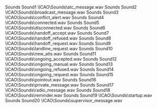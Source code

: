 Sounds	Sound1	\ICAO\Sounds\atc_message.wav
Sounds	Sound2	\ICAO\Sounds\broadcast_message.wav
Sounds	Sound3	\ICAO\Sounds\conflict_alert.wav
Sounds	Sound4	\ICAO\Sounds\connected.wav
Sounds	Sound5	\ICAO\Sounds\disconnected.wav
Sounds	Sound6	\ICAO\Sounds\handoff_accept.wav
Sounds	Sound7	\ICAO\Sounds\handoff_refused.wav
Sounds	Sound8	\ICAO\Sounds\handoff_request.wav
Sounds	Sound9	\ICAO\Sounds\landline_request.wav
Sounds	Sound10	\ICAO\Sounds\new_atis.wav
Sounds	Sound11	\ICAO\Sounds\ongoing_accepted.wav
Sounds	Sound12	\ICAO\Sounds\ongoing_manual.wav
Sounds	Sound13	\ICAO\Sounds\ongoing_refused.wav
Sounds	Sound14	\ICAO\Sounds\ongoing_request.wav
Sounds	Sound15	\ICAO\Sounds\pointout.wav
Sounds	Sound16	\ICAO\Sounds\private_message.wav
Sounds	Sound17	\ICAO\Sounds\radio_message.wav
Sounds	Sound18	\ICAO\Sounds\reminder.wav
Sounds	Sound19	\ICAO\Sounds\startup.wav
Sounds	Sound20	\ICAO\Sounds\supervisor_message.wav